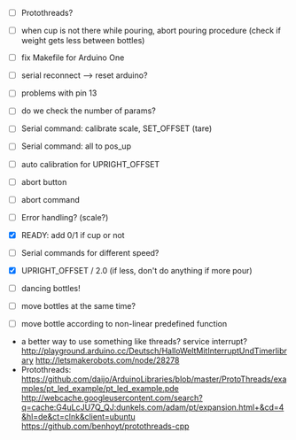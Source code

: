 

 - [ ] Protothreads?
 - [ ] when cup is not there while pouring, abort pouring procedure (check if weight gets less between bottles)
 - [ ] fix Makefile for Arduino One
 - [ ] serial reconnect --> reset arduino?
 - [ ] problems with pin 13
 - [ ] do we check the number of params?
 - [ ] Serial command: calibrate scale, SET_OFFSET (tare)
 - [ ] Serial command: all to pos_up
 - [ ] auto calibration for UPRIGHT_OFFSET
 - [ ] abort button
 - [ ] abort command
 - [ ] Error handling? (scale?)
 - [x] READY: add 0/1 if cup or not
 - [ ] Serial commands for different speed?
 - [x] UPRIGHT_OFFSET / 2.0 (if less, don't do anything if more pour)
 - [ ] dancing bottles!
 - [ ] move bottles at the same time?
 - [ ] move bottle according to non-linear predefined function


 
 - a better way to use something like threads? service interrupt?
        http://playground.arduino.cc/Deutsch/HalloWeltMitInterruptUndTimerlibrary
        http://letsmakerobots.com/node/28278
 - Protothreads:
    https://github.com/daijo/ArduinoLibraries/blob/master/ProtoThreads/examples/pt_led_example/pt_led_example.pde
    http://webcache.googleusercontent.com/search?q=cache:G4uLcJU7Q_QJ:dunkels.com/adam/pt/expansion.html+&cd=4&hl=de&ct=clnk&client=ubuntu
    https://github.com/benhoyt/protothreads-cpp
